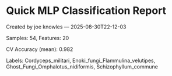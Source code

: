 # Quick MLP Classification Report

Created by joe knowles — 2025-08-30T22-12-03

Samples: 54, Features: 20

CV Accuracy (mean): 0.982

Labels: Cordyceps_militari, Enoki_fungi_Flammulina_velutipes, Ghost_Fungi_Omphalotus_nidiformis, Schizophyllum_commune

